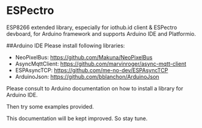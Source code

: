 # ESPectro
ESP8266 extended library, especially for iothub.id client &amp; ESPectro devboard, for Arduino framework and supports Arduino IDE and Platformio.

##Arduino IDE
Please install following libraries:

* NeoPixelBus: https://github.com/Makuna/NeoPixelBus
* AsyncMqttClient: https://github.com/marvinroger/async-mqtt-client
* ESPAsyncTCP: https://github.com/me-no-dev/ESPAsyncTCP
* ArduinoJson: https://github.com/bblanchon/ArduinoJson

Please consult to Arduino documentation on how to install a library for Arduino IDE.

Then try some examples provided.

This documentation will be kept improved. So stay tune.
